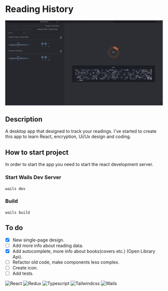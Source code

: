 # Reading History
![main page](./assets/main.png)
## Description
A desktop app that designed to track your readings. I've started to create this app to learn React, encryption, Ui/Ux design and coding.

## How to start project
In order to start the app you need to start the react development server.

### Start Wails Dev Server
`wails dev`
### Build
`wails build`

## To do
- [x] New single-page design.
- [ ] Add more info about reading data.
- [x] Add autocomplete, more info about books(covers etc.) (Open Library Api).
- [ ] Refactor old code, make components less complex.
- [ ] Create icon.
- [ ] Add tests.

![React](https://img.shields.io/badge/React-20232A?style=for-the-badge&logo=react&logoColor=61DAFB)
![Redux](https://img.shields.io/badge/Redux-593D88?style=for-the-badge&logo=redux&logoColor=white)
![Typescript](https://img.shields.io/badge/TypeScript-007ACC?style=for-the-badge&logo=typescript&logoColor=white)
![Tailwindcss](https://img.shields.io/badge/Tailwind_CSS-38B2AC?style=for-the-badge&logo=tailwind-css&logoColor=white)
![Wails](https://img.shields.io/badge/Wails-DF0000?style=for-the-badge&logo=wails&logoColor=white)
